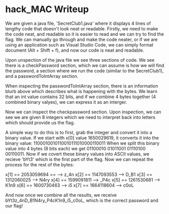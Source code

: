# hack_MAC Writeup

We are given a java file, 'SecretClub1.java' where it displays 4 lines of lengthy code that doesn't look neat or readable. Firstly, we need to make the code neat, and readable so it is easier to read and we can try to find the flag. We can manually go through and make the code neater, or if we are using an application such as Visual Studio Code, we can simply format document (Alt + Shift + f), and now our code is neat and readable.

Upon unspection of the java file we see three sections of code. We see there is a checkPassword section, which we can assume is how we will find the password, a section where we run the code (similar to the SecretClub1), and a passwordToIntArray section. 

When inspecting the passwordToIntArray section, there is an information blurb above which describes what is happening with the bytes. We learn that an int value contains 32 bits, and if we combine 4 bytes together (4 combined binary valyes), we can express it as an interger. 

Now we can inspect the checkpassword section. Upon inspection, we can see we are given 8 integers which we need to interpret back into letters which should provide us the flag.

A simple way to do this is to first, grab the integer and convert it into a binary value. If we start with x[0] value 1650029619, it converts it into the binary value: 1100010010110010111010000110011
When we split this binary value into 4 bytes (8 bits each) we get 01100010 01011001 01110100 00110011. Now if we covert these binary values into ASCII values, we recieve 'bYt3' which is the first part of the flag. Now we can repeat the process for the rest of the bytes: 

x[1] == 2053059694 == --> z_4n
x[2] == 1147093553 --> D_B1
x[3] == 1312060025 --> N4ry
x[4] == 1599091811 --> _P4c
x[5] == 1261530681 --> K1n9
x[6] == 1600730463 --> _i5_
x[7] == 1664118604 --> c0oL

And now once we combine all the results, we receive bYt3z_4nD_B1N4ry_P4cK1n9_i5_c0oL, which is the correct password and our flag!